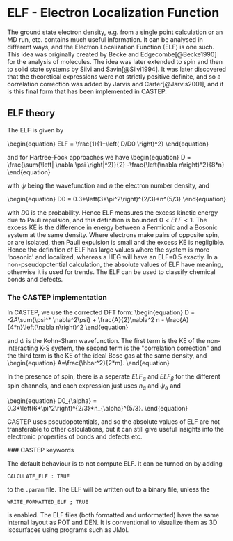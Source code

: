 # ELF - Electron Localization Function

The ground state electron density, e.g. from a single point calculation or an MD run, etc. contains much useful information. It can be analysed in different ways, and the Electron Localization Function (ELF) is one such. This idea was originally created by Becke and Edgecombe[@Becke1990] for the analysis of molecules. The idea was later extended to spin and then to solid state systems by Silvi and Savin[@Silvi1994]. It was later discovered that the theoretical expressions were not strictly positive definite, and so a correlation correction was added by Jarvis and Carter[@Jarvis2001], and it is this final form that has been implemented in CASTEP.

## ELF theory

The ELF is given by

\begin{equation}
ELF = \frac{1}{1+\left( D/D0 \right)^2}
\end{equation}

and for Hartree-Fock approaches we have
\begin{equation}
 D = \frac{\sum{\left| \nabla \psi \right|^2}}{2} -\frac{\left(\nabla n\right)^2}{8*n}
\end{equation}

with $\psi$ being the wavefunction and $n$ the electron number density, and

\begin{equation}
D0 = 0.3*\left(3*\pi^2\right)^{2/3}*n^{5/3}
\end{equation}

with $D0$ is the probability. Hence ELF measures the excess kinetic energy due to Pauli repulsion, and this definition is bounded $0<ELF<1$. The excess KE is the difference in energy between a Fermionic and a Bosonic system at the same density. Where electrons make pairs of opposite spin, or are isolated, then Pauli expulsion is small and the excess KE is negligible. Hence the definition of ELF has large values where the system is more 'bosonic' and localized, whereas a HEG will have an ELF=0.5 exactly. In a non-pseudopotential calculation, the absolute values of ELF have meaning, otherwise it is used for trends. The ELF can be used to classify chemical bonds and defects.


### The CASTEP implementation

In CASTEP, we use the corrected DFT form:
\begin{equation}
D = -2*A*\sum{\psi^* \nabla^2\psi} + \frac{A}{2}\nabla^2 n  -  \frac{A}{4*n}\left(\nabla n\right)^2
\end{equation}

and $\psi$ is the Kohn-Sham wavefunction. The first term is the KE of the non-interacting K-S system, the second term is the "correlation correction" and the third term is the KE of the ideal Bose gas at the same density, and
\begin{equation}
A=\frac{\hbar^2}{2*m}.
\end{equation}

In the presence of spin, there is a seperate $ELF_{\alpha}$ and $ELF_{\beta}$ for the different spin channels, and each expression just uses $n_{\alpha}$ and $\psi_{\alpha}$ and

\begin{equation}
D0_{\alpha} = 0.3*\left(6*\pi^2\right)^{2/3}*n_{\alpha}^{5/3}.
\end{equation}

CASTEP uses pseudopotentials, and so the absolute values of ELF are not transferable to other calculations, but it can still give useful insights into the electronic properties of bonds and defects etc.

### CASTEP keywords

The default behaviour is to not compute ELF. It can be turned on by adding
```
CALCULATE_ELF : TRUE
```
to the `.param` file. The ELF will be written out to a binary file, unless the
```
WRITE_FORMATTED_ELF ; TRUE
```
is enabled. The ELF files (both formatted and unformatted) have the same internal layout as POT and DEN. It is conventional to visualize them as 3D isosurfaces using programs such as JMol.
